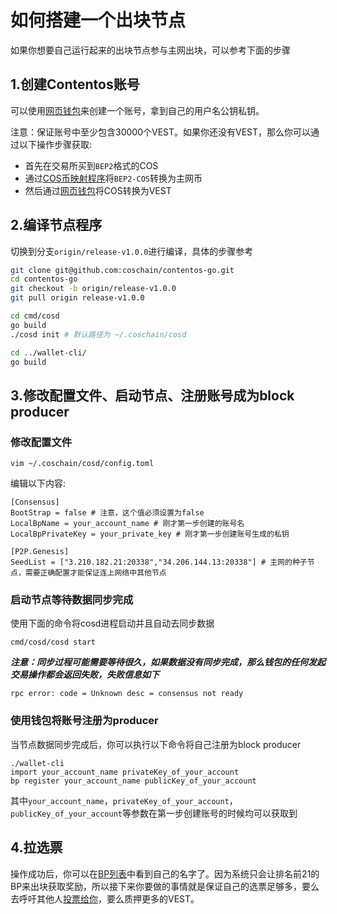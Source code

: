 # 如何搭建一个出块节点

如果你想要自己运行起来的出块节点参与主网出块，可以参考下面的步骤

## 1.创建Contentos账号

可以使用[网页钱包](https://wallet.contentos.io/)来创建一个账号，拿到自己的用户名公钥私钥。

注意：保证账号中至少包含30000个VEST。如果你还没有VEST，那么你可以通过以下操作步骤获取:

* 首先在交易所买到`BEP2`格式的COS
* 通过[COS币映射程序](http://swapcos.contentos.io)将`BEP2-COS`转换为主网币
* 然后通过[网页钱包](https://wallet.contentos.io/)将COS转换为VEST

## 2.编译节点程序

切换到分支`origin/release-v1.0.0`进行编译，具体的步骤参考

```sh
git clone git@github.com:coschain/contentos-go.git
cd contentos-go
git checkout -b origin/release-v1.0.0
git pull origin release-v1.0.0

cd cmd/cosd
go build
./cosd init # 默认路径为 ~/.coschain/cosd

cd ../wallet-cli/
go build
```

## 3.修改配置文件、启动节点、注册账号成为block producer

### 修改配置文件

```
vim ~/.coschain/cosd/config.toml
```

编辑以下内容:

```
[Consensus]
BootStrap = false # 注意，这个值必须设置为false
LocalBpName = your_account_name # 刚才第一步创建的账号名
LocalBpPrivateKey = your_private_key # 刚才第一步创建账号生成的私钥

[P2P.Genesis]
SeedList = ["3.210.182.21:20338","34.206.144.13:20338"] # 主网的种子节点，需要正确配置才能保证连上网络中其他节点
```

### 启动节点等待数据同步完成

使用下面的命令将cosd进程启动并且自动去同步数据

```
cmd/cosd/cosd start
```

***注意：同步过程可能需要等待很久，如果数据没有同步完成，那么钱包的任何发起交易操作都会返回失败，失败信息如下***

```
rpc error: code = Unknown desc = consensus not ready
```

### 使用钱包将账号注册为producer

当节点数据同步完成后，你可以执行以下命令将自己注册为block producer

```
./wallet-cli
import your_account_name privateKey_of_your_account
bp register your_account_name publicKey_of_your_account
```

其中`your_account_name`，`privateKey_of_your_account`，`publicKey_of_your_account`等参数在第一步创建账号的时候均可以获取到

## 4.拉选票

操作成功后，你可以在[BP列表](https://explorer.contentos.io/#/bp/)中看到自己的名字了。因为系统只会让排名前21的BP来出块获取奖励，所以接下来你要做的事情就是保证自己的选票足够多，要么去呼吁其他人[投票给你](https://wallet.contentos.io/#/bpvote)，要么质押更多的VEST。
